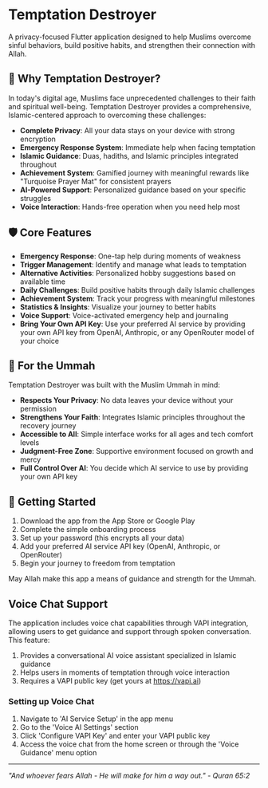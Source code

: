 # Temptation Destroyer

A privacy-focused Flutter application designed to help Muslims overcome sinful behaviors, build positive habits, and strengthen their connection with Allah.

## 🌟 Why Temptation Destroyer?

In today's digital age, Muslims face unprecedented challenges to their faith and spiritual well-being. Temptation Destroyer provides a comprehensive, Islamic-centered approach to overcoming these challenges:

- **Complete Privacy**: All your data stays on your device with strong encryption
- **Emergency Response System**: Immediate help when facing temptation
- **Islamic Guidance**: Duas, hadiths, and Islamic principles integrated throughout
- **Achievement System**: Gamified journey with meaningful rewards like "Turquoise Prayer Mat" for consistent prayers
- **AI-Powered Support**: Personalized guidance based on your specific struggles
- **Voice Interaction**: Hands-free operation when you need help most

## 🛡️ Core Features

- **Emergency Response**: One-tap help during moments of weakness
- **Trigger Management**: Identify and manage what leads to temptation
- **Alternative Activities**: Personalized hobby suggestions based on available time
- **Daily Challenges**: Build positive habits through daily Islamic challenges
- **Achievement System**: Track your progress with meaningful milestones
- **Statistics & Insights**: Visualize your journey to better habits
- **Voice Support**: Voice-activated emergency help and journaling
- **Bring Your Own API Key**: Use your preferred AI service by providing your own API key from OpenAI, Anthropic, or any OpenRouter model of your choice

## 💪 For the Ummah

Temptation Destroyer was built with the Muslim Ummah in mind:

- **Respects Your Privacy**: No data leaves your device without your permission
- **Strengthens Your Faith**: Integrates Islamic principles throughout the recovery journey
- **Accessible to All**: Simple interface works for all ages and tech comfort levels
- **Judgment-Free Zone**: Supportive environment focused on growth and mercy
- **Full Control Over AI**: You decide which AI service to use by providing your own API key

## 🚀 Getting Started

1. Download the app from the App Store or Google Play
2. Complete the simple onboarding process
3. Set up your password (this encrypts all your data)
4. Add your preferred AI service API key (OpenAI, Anthropic, or OpenRouter)
5. Begin your journey to freedom from temptation

May Allah make this app a means of guidance and strength for the Ummah.

## Voice Chat Support

The application includes voice chat capabilities through VAPI integration, allowing users to get guidance and support through spoken conversation. This feature:

1. Provides a conversational AI voice assistant specialized in Islamic guidance
2. Helps users in moments of temptation through voice interaction
3. Requires a VAPI public key (get yours at https://vapi.ai)

### Setting up Voice Chat

1. Navigate to 'AI Service Setup' in the app menu
2. Go to the 'Voice AI Settings' section
3. Click 'Configure VAPI Key' and enter your VAPI public key
4. Access the voice chat from the home screen or through the 'Voice Guidance' menu option

---

*"And whoever fears Allah - He will make for him a way out." - Quran 65:2*
